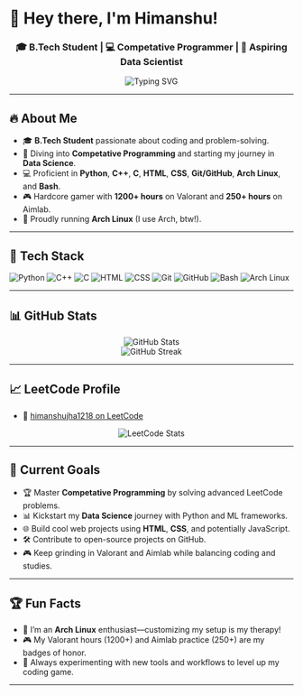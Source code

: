 # 👋 Hey there, I'm Himanshu!  

<h3 align="center">🎓 B.Tech Student | 💻 Competative Programmer | 🌱 Aspiring Data Scientist</h3>

<p align="center">
  <img src="https://readme-typing-svg.demolab.com?font=Fira+Code&size=22&pause=1000&center=true&vCenter=true&width=435&lines=Python+%7C+C%2B%2B+%7C+Web+Dev;Anime+%26+Manga+Lover+%F0%9F%93%9A;Arch+Linux+User+%F0%9F%90%A7" alt="Typing SVG" />
</p>

---

## 🔥 About Me

- 🎓 **B.Tech Student** passionate about coding and problem-solving.  
- 🧠 Diving into **Competative Programming** and starting my journey in **Data Science**.  
- 💻 Proficient in **Python**, **C++**, **C**, **HTML**, **CSS**, **Git/GitHub**, **Arch Linux**, and **Bash**.  
- 🎮 Hardcore gamer with **1200+ hours** on Valorant and **250+ hours** on Aimlab.  
- 🐧 Proudly running **Arch Linux** (I use Arch, btw!).  

---

## 🧰 Tech Stack

![Python](https://img.shields.io/badge/-Python-3776AB?style=for-the-badge&logo=python&logoColor=white)
![C++](https://img.shields.io/badge/-C++-00599C?style=for-the-badge&logo=cplusplus&logoColor=white)
![C](https://img.shields.io/badge/-C-00599C?style=for-the-badge&logo=c&logoColor=white)
![HTML](https://img.shields.io/badge/-HTML-E34F26?style=for-the-badge&logo=html5&logoColor=white)
![CSS](https://img.shields.io/badge/-CSS-1572B6?style=for-the-badge&logo=css3)
![Git](https://img.shields.io/badge/-Git-F05032?style=for-the-badge&logo=git&logoColor=white)
![GitHub](https://img.shields.io/badge/-GitHub-181717?style=for-the-badge&logo=github)
![Bash](https://img.shields.io/badge/-Bash-4EAA25?style=for-the-badge&logo=gnu-bash&logoColor=white)
![Arch Linux](https://img.shields.io/badge/-Arch%20Linux-1793D1?style=for-the-badge&logo=arch-linux&logoColor=white)

---

## 📊 GitHub Stats

<p align="center">
  <img src="https://github-readme-stats.vercel.app/api?username=Himanshu121865&show_icons=true&theme=radical" alt="GitHub Stats" />
  <br />
  <img src="https://github-readme-streak-stats.herokuapp.com/?user=Himanshu121865&theme=radical" alt="GitHub Streak" />
</p>

---

## 📈 LeetCode Profile

- 🔗 [himanshujha1218 on LeetCode](https://leetcode.com/u/himanshujha1218/)

<p align="center">
  <img src="https://leetcard.jacoblin.cool/himanshujha1218?theme=dark&font=Fira+Code&ext=heatmap" alt="LeetCode Stats" />
</p>

---

## 🎯 Current Goals

- 🏆 Master **Competative Programming** by solving advanced LeetCode problems.  
- 📊 Kickstart my **Data Science** journey with Python and ML frameworks.  
- 🌐 Build cool web projects using **HTML**, **CSS**, and potentially JavaScript.  
- 🛠️ Contribute to open-source projects on GitHub.  
- 🎮 Keep grinding in Valorant and Aimlab while balancing coding and studies.  

---

## 🏆 Fun Facts

- 🐧 I’m an **Arch Linux** enthusiast—customizing my setup is my therapy!   
- 🎮 My Valorant hours (1200+) and Aimlab practice (250+) are my badges of honor.  
- 💾 Always experimenting with new tools and workflows to level up my coding game.  

---

